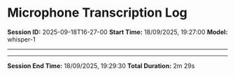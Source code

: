 # Microphone Transcription Log

**Session ID:** 2025-09-18T16-27-00
**Start Time:** 18/09/2025, 19:27:00
**Model:** whisper-1

---


---

**Session End Time:** 18/09/2025, 19:29:30
**Total Duration:** 2m 29s
